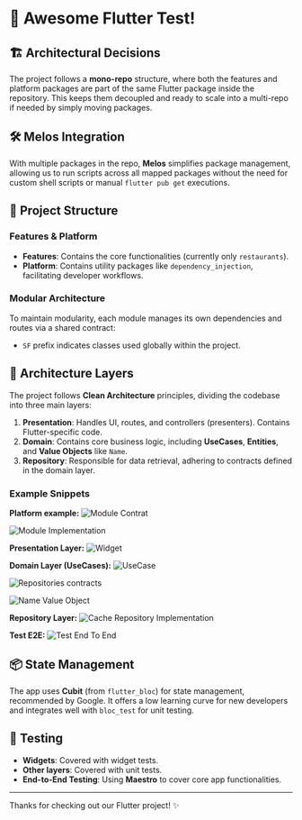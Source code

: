 # 🚀 Awesome Flutter Test!

## 🏗 Architectural Decisions

The project follows a **mono-repo** structure, where both the features and platform packages are part of the same Flutter package inside the repository. This keeps them decoupled and ready to scale into a multi-repo if needed by simply moving packages.

## 🛠 Melos Integration

With multiple packages in the repo, **Melos** simplifies package management, allowing us to run scripts across all mapped packages without the need for custom shell scripts or manual `flutter pub get` executions.

## 📂 Project Structure

### Features & Platform

- **Features**: Contains the core functionalities (currently only `restaurants`).
- **Platform**: Contains utility packages like `dependency_injection`, facilitating developer workflows.

### Modular Architecture

To maintain modularity, each module manages its own dependencies and routes via a shared contract:
- `SF` prefix indicates classes used globally within the project.

## 🧱 Architecture Layers

The project follows **Clean Architecture** principles, dividing the codebase into three main layers:

1. **Presentation**: Handles UI, routes, and controllers (presenters). Contains Flutter-specific code.
2. **Domain**: Contains core business logic, including **UseCases**, **Entities**, and **Value Objects** like `Name`.
3. **Repository**: Responsible for data retrieval, adhering to contracts defined in the domain layer.

### Example Snippets

**Platform example:**
![Module Contrat]()

![Module Implementation]()


**Presentation Layer:**
![Widget]()

**Domain Layer (UseCases):**
![UseCase]()

![Repositories contracts]()

![Name Value Object]()


**Repository Layer:**
![Cache Repository Implementation]()

**Test E2E:**
![Test End To End]()

## 📦 State Management

The app uses **Cubit** (from `flutter_bloc`) for state management, recommended by Google. It offers a low learning curve for new developers and integrates well with `bloc_test` for unit testing.

## 🧪 Testing

- **Widgets**: Covered with widget tests.
- **Other layers**: Covered with unit tests.
- **End-to-End Testing**: Using **Maestro** to cover core app functionalities.

---

Thanks for checking out our Flutter project! ✨
